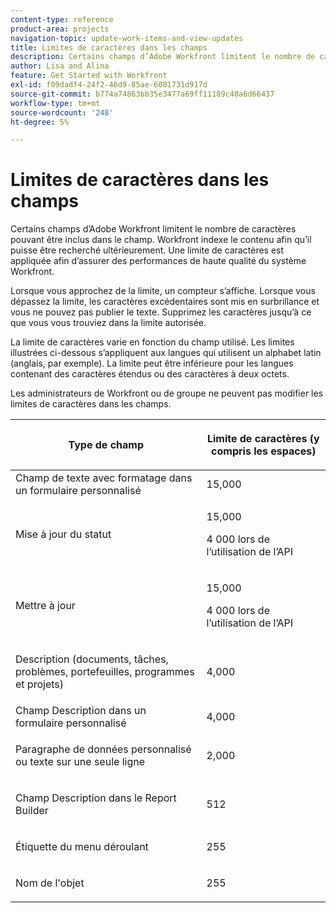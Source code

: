 ```yaml
---
content-type: reference
product-area: projects
navigation-topic: update-work-items-and-view-updates
title: Limites de caractères dans les champs
description: Certains champs d’Adobe Workfront limitent le nombre de caractères pouvant être inclus dans le champ. Workfront indexe le contenu afin qu’il puisse être recherché ultérieurement. Une limite de caractères est appliquée afin d’assurer des performances de haute qualité du système Workfront.
author: Lisa and Alina
feature: Get Started with Workfront
exl-id: f09dadf4-24f2-46d9-85ae-6081731d917d
source-git-commit: b774a74863bb35e3477a69ff11189c40a6d66437
workflow-type: tm+mt
source-wordcount: '248'
ht-degree: 5%

---
```


# Limites de caractères dans les champs

Certains champs d’Adobe Workfront limitent le nombre de caractères pouvant être inclus dans le champ. Workfront indexe le contenu afin qu’il puisse être recherché ultérieurement. Une limite de caractères est appliquée afin d’assurer des performances de haute qualité du système Workfront.

Lorsque vous approchez de la limite, un compteur s’affiche. Lorsque vous dépassez la limite, les caractères excédentaires sont mis en surbrillance et vous ne pouvez pas publier le texte. Supprimez les caractères jusqu’à ce que vous vous trouviez dans la limite autorisée.

La limite de caractères varie en fonction du champ utilisé. Les limites illustrées ci-dessous s’appliquent aux langues qui utilisent un alphabet latin (anglais, par exemple). La limite peut être inférieure pour les langues contenant des caractères étendus ou des caractères à deux octets.

Les administrateurs de Workfront ou de groupe ne peuvent pas modifier les limites de caractères dans les champs.

<table style="table-layout:auto"> 
 <col> 
 <col> 
 <thead> 
  <tr> 
   <th> <p><strong>Type de champ</strong> </p> </th> 
   <th> <p><strong>Limite de caractères (</strong><strong>y compris les espaces)</strong> </p> </th> 
  </tr> 
 </thead> 
 <tbody> 
  <tr> 
   <td>Champ de texte avec formatage dans un formulaire personnalisé</td> 
   <td>15,000</td> 
  </tr> 
  <tr> 
   <td> <p>Mise à jour du statut</p> </td> 
   <td> <p>15,000</p>
   <p> 4 000 lors de l’utilisation de l’API</p> </td> 
  </tr> 
  <tr> 
   <td> <p>Mettre à jour</p> </td> 
   <td> <p>15,000</p> 
   <p> 4 000 lors de l’utilisation de l’API</p></td> 
  </tr> 
  <tr> 
   <td> <p>Description (documents, tâches, problèmes, portefeuilles, programmes et projets)</p> </td> 
   <td> <p>4,000</p> </td> 
  </tr> 
  <tr> 
   <td>Champ Description dans un formulaire personnalisé</td> 
   <td>4,000</td> 
  </tr> 
  <tr> 
   <td> <p>Paragraphe de données personnalisé ou texte sur une seule ligne </p> </td> 
   <td> <p>2,000</p> </td> 
  </tr> 
  <tr> 
   <td> <p>Champ Description dans le Report Builder</p> </td> 
   <td> <p>512</p> </td> 
  </tr> 
  <tr> 
   <td> <p>Étiquette du menu déroulant</p> </td> 
   <td> <p>255</p> </td> 
  </tr> 
  <tr> 
   <td> <p>Nom de l'objet</p> </td> 
   <td> <p>255</p> </td> 
  </tr> 
 </tbody> 
</table>
